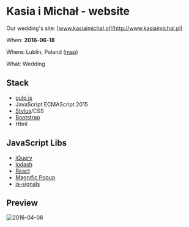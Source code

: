 # Kasia i Michał - website

Our wedding's site: [www.kasiaimichal.pl](http://www.kasiaimichal.pl)

When: **2016-06-18**

Where: Lublin, Poland ([map](https://goo.gl/maps/C9yhFFSs8Sy))

What: Wedding

## Stack

* [gulp.js](http://gulpjs.com/)
* JavaScript ECMAScript 2015
* [Stylus](http://stylus-lang.com/)/CSS
* [Bootstrap](http://getbootstrap.com/)
* Html

## JavaScript Libs

* [jQuery](https://jquery.com/)
* [lodash](https://lodash.com/)
* [React](https://facebook.github.io/react/)
* [Magnific Popup](http://dimsemenov.com/plugins/magnific-popup/)
* [js-signals](http://millermedeiros.github.io/js-signals/)

## Preview

![2016-04-06](http://i.imgur.com/Vq13cKf.jpg)